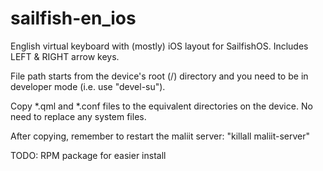 sailfish-en_ios
===============

English virtual keyboard with (mostly) iOS layout for SailfishOS. Includes LEFT &amp; RIGHT arrow keys.

File path starts from the device's root (/) directory and you need to be in developer mode (i.e. use "devel-su"). 

Copy *.qml and *.conf files to the equivalent directories on the device.
No need to replace any system files.

After copying, remember to restart the maliit server:
"killall maliit-server"

TODO: RPM package for easier install